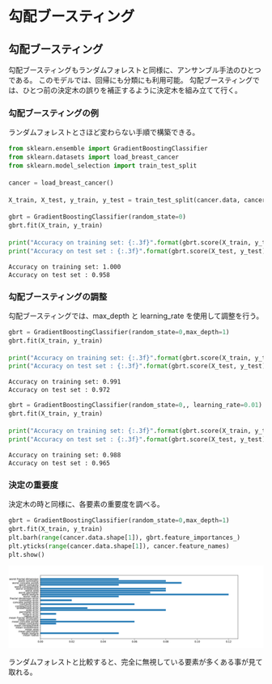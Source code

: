 # 勾配ブースティング
## 勾配ブースティング
勾配ブースティングもランダムフォレストと同様に、アンサンブル手法のひとつである。
このモデルでは、回帰にも分類にも利用可能。
勾配ブースティングでは、ひとつ前の決定木の誤りを補正するように決定木を組み立てて行く。

### 勾配ブースティングの例
ランダムフォレストとさほど変わらない手順で構築できる。

``` python
from sklearn.ensemble import GradientBoostingClassifier
from sklearn.datasets import load_breast_cancer
from sklearn.model_selection import train_test_split

cancer = load_breast_cancer()

X_train, X_test, y_train, y_test = train_test_split(cancer.data, cancer.target, random_state=0)

gbrt = GradientBoostingClassifier(random_state=0)
gbrt.fit(X_train, y_train)

print("Accuracy on training set: {:.3f}".format(gbrt.score(X_train, y_train)))
print("Accuracy on test set : {:.3f}".format(gbrt.score(X_test, y_test)))

```
```
Accuracy on training set: 1.000
Accuracy on test set : 0.958
```

### 勾配ブースティングの調整
勾配ブースティングでは、max_depth と learning_rate を使用して調整を行う。

``` python
gbrt = GradientBoostingClassifier(random_state=0,max_depth=1)
gbrt.fit(X_train, y_train)

print("Accuracy on training set: {:.3f}".format(gbrt.score(X_train, y_train)))
print("Accuracy on test set : {:.3f}".format(gbrt.score(X_test, y_test)))
```
```
Accuracy on training set: 0.991
Accuracy on test set : 0.972
```

``` python
gbrt = GradientBoostingClassifier(random_state=0,, learning_rate=0.01)
gbrt.fit(X_train, y_train)

print("Accuracy on training set: {:.3f}".format(gbrt.score(X_train, y_train)))
print("Accuracy on test set : {:.3f}".format(gbrt.score(X_test, y_test)))
```
```
Accuracy on training set: 0.988
Accuracy on test set : 0.965
```

### 決定の重要度
決定木の時と同様に、各要素の重要度を調べる。

``` python
gbrt = GradientBoostingClassifier(random_state=0,max_depth=1)
gbrt.fit(X_train, y_train)
plt.barh(range(cancer.data.shape[1]), gbrt.feature_importances_)
plt.yticks(range(cancer.data.shape[1]), cancer.feature_names)
plt.show()
```

![](img/gradient-boosting-importance.png)

ランダムフォレストと比較すると、完全に無視している要素が多くある事が見て取れる。


